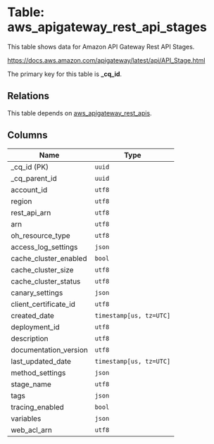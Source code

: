 # Table: aws_apigateway_rest_api_stages

This table shows data for Amazon API Gateway Rest API Stages.

https://docs.aws.amazon.com/apigateway/latest/api/API_Stage.html

The primary key for this table is **_cq_id**.

## Relations

This table depends on [aws_apigateway_rest_apis](aws_apigateway_rest_apis.md).

## Columns

| Name          | Type          |
| ------------- | ------------- |
|_cq_id (PK)|`uuid`|
|_cq_parent_id|`uuid`|
|account_id|`utf8`|
|region|`utf8`|
|rest_api_arn|`utf8`|
|arn|`utf8`|
|oh_resource_type|`utf8`|
|access_log_settings|`json`|
|cache_cluster_enabled|`bool`|
|cache_cluster_size|`utf8`|
|cache_cluster_status|`utf8`|
|canary_settings|`json`|
|client_certificate_id|`utf8`|
|created_date|`timestamp[us, tz=UTC]`|
|deployment_id|`utf8`|
|description|`utf8`|
|documentation_version|`utf8`|
|last_updated_date|`timestamp[us, tz=UTC]`|
|method_settings|`json`|
|stage_name|`utf8`|
|tags|`json`|
|tracing_enabled|`bool`|
|variables|`json`|
|web_acl_arn|`utf8`|
